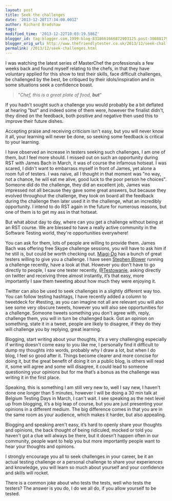 ```yaml
---
layout: post
title: Seek the challenges
date: '2013-12-20T17:34:00.001Z'
author: Richard Bradshaw
tags: 
modified_time: '2013-12-22T10:03:19.586Z'
blogger_id: tag:blogger.com,1999:blog-8318661666872903125.post-3868817948398818446
blogger_orig_url: http://www.thefriendlytester.co.uk/2013/12/seek-challenges.html
permalink: /2013/12/seek-challenges.html
---
```


I was watching the latest series of MasterChef the professionals a few weeks back and found myself relating to the chefs, in that they have voluntary applied for this show to test their skills, face difficult challenges, be challenged by the best, be critiqued by their idols/inspiration and in some situations seek a confidence boast.  

> "_Chef, this is a great plate of food, **but**_"

If you hadn't sought such a challenge you would probably be a bit deflated at hearing "but" and indeed some of them were, however the finalist didn't, they dined on the feedback, both positive and negative then used this to improve their future dishes.  

Accepting praise and receiving criticism isn't easy, but you will never know it all, your learning will never be done, so seeking some feedback is critical to your learning.  

I have observed an increase in testers seeking such challenges, I am one of them, but I feel more should. I missed out on such an opportunity during RST with James Bach in March, it was of course the infamous hotseat. I was scared, I didn't want to embarrass myself in front of James, yet alone a room full of testers. I was naive, all I thought in that moment was "no way, not a chance, he will eat me alive, good luck to the poor person he choices". Someone did do the challenge, they did an excellent job, James was impressed not all because they gave some great answers, but because they evolved throughout the challenge, they took on board all the feedback during the challenge then later used it in the challenge, what an incredibly opportunity. I intend to do RST again in the future for numerous reasons, but one of them is to get my ass in that hotseat.  

But what about day to day, where can you get a challenge without being at an RST course. We are blessed to have a really active community in the Software Testing world, they're opportunities everywhere!  

You can ask for them, lots of people are willing to provide them. James Bach was offering free Skype challenge sessions, you will have to ask him if he still is, but could be worth checking out. [Miagi-Do](http://miagido.org/blog/) has a bunch of great testers willing to give you a challenge. I have seen [Stephen Blower](https://twitter.com/badbud65) running a challenge recently, have a look at that. However you don't have to go directly to people, I saw one tester recently, [@Testowanie](https://twitter.com/TestowanieNL), asking directly on twitter and receiving three almost instantly, it’s that easy, more importantly I saw them tweeting about how much they were enjoying it.  

Twitter can also be used to seek challenges in a slightly different way too. You can follow testing hashtags, I have recently added a column to tweetdeck for #testing, as you can imagine not all are relevant you will also see some very obscure tweets, however you will also see opportunities for a challenge. Someone tweets something you don't agree with, reply, challenge them, you will in turn be challenged back. Got an opinion on something, state it in a tweet, people are likely to disagree, if they do they will challenge you by replying, great learning.  

Blogging, start writing about your thoughts, it’s a very challenging especially if writing doesn't come easy to you like me, I personally find it difficult to dump my thoughts into words, probably why I draw a lot, but when I do blog, I feel so good after it. Things become clearer and more concise for doing it, but the great benefit of doing it on a public blog, is others will read it, some will agree and some will disagree, it could lead to someone questioning your opinions but for me that’s a bonus as the challenge was writing it in the first place.  

Speaking, this is something I am still very new to, well I say new, I haven't done one longer than 5 minutes, however I will be doing a 30 min talk at Belgium Testing Days in March, I can't wait. I see speaking as the next level up from blogging, it’s a big leap of course, but you are just presenting your opinions in a different medium. The big difference comes in that you are in the same room as your audience, which makes it harder, but also appealing.  

Blogging and speaking aren't easy, it’s hard to openly share your thoughts and opinions, the back thought of being ridiculed, mocked or told you haven't got a clue will always be there, but it doesn't happen often in our community, people want to help you but more importantly people want to hear your thoughts and opinions.  

I strongly encourage you all to seek challenges in your career, be it an actual testing challenge or a personal challenge to share your experiences and knowledge, you will learn so much about yourself and your confidence and skills will rocket.  

There is a common joke about who tests the tests, well who tests the testers? The answer is you do, I do we all do, if you allow yourself to be tested.